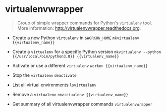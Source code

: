 # virtualenvwrapper
> Group of simple wrapper commands for Python's `virtualenv` tool.
> More information: <http://virtualenvwrapper.readthedocs.org>.

- Create a new Python `virtualenv` in `$WORKON_HOME`
`mkvirtualenv {{virtualenv_name}}`

- Create a `virtualenv` for a specific Python version
`mkvirtualenv --python {{/usr/local/bin/python3.8}} {{virtualenv_name}}`

- Activate or use a different `virtualenv`
`workon {{virtualenv_name}}`

- Stop the `virtualenv`
`deactivate`

- List all virtual environments
`lsvirtualenv`

- Remove a `virtualenv`
`rmvirtualenv {{virtualenv_name}}`

- Get summary of all virtualenvwrapper commands
`virtualenvwrapper`

